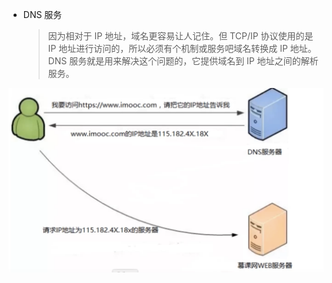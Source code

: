 - DNS 服务
  > 因为相对于 IP 地址，域名更容易让人记住。但 TCP/IP 协议使用的是 IP 地址进行访问的，所以必须有个机制或服务吧域名转换成 IP 地址。DNS 服务就是用来解决这个问题的，它提供域名到 IP 地址之间的解析服务。

![DNS域名解析](./resource/DNS域名解析.png)
